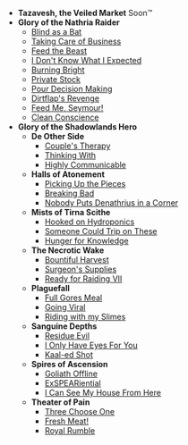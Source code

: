 - **Tazavesh, the Veiled Market** <span class="badge bg-yellow">Soon&trade;</span>
- **Glory of the Nathria Raider**
  - [Blind as a Bat](glory-of-the-nathria-raider/blind-as-a-bat.md)
  - [Taking Care of Business](glory-of-the-nathria-raider/taking-care-of-business.md)
  - [Feed the Beast](glory-of-the-nathria-raider/feed-the-beast.md)
  - [I Don't Know What I Expected](glory-of-the-nathria-raider/i-dont-know-what-i-expected.md)
  - [Burning Bright](glory-of-the-nathria-raider/burning-bright.md)
  - [Private Stock](glory-of-the-nathria-raider/private-stock.md)
  - [Pour Decision Making](glory-of-the-nathria-raider/pour-decision-making.md)
  - [Dirtflap's Revenge](glory-of-the-nathria-raider/dirtflaps-revenge.md)
  - [Feed Me, Seymour!](glory-of-the-nathria-raider/feed-me-seymour.md)
  - [Clean Conscience](glory-of-the-nathria-raider/clear-conscience.md)
- **Glory of the Shadowlands Hero**
  - **De Other Side**
    - [Couple's Therapy](glory-of-the-shadowlands-hero/de-other-side/couples-therapy.md)
    - [Thinking With](glory-of-the-shadowlands-hero/de-other-side/thinking-with.md)
    - [Highly Communicable](glory-of-the-shadowlands-hero/de-other-side/highly-communicable.md)
  - **Halls of Atonement**
    - [Picking Up the Pieces](glory-of-the-shadowlands-hero/halls-of-atonement/picking-up-the-pieces.md)
    - [Breaking Bad](glory-of-the-shadowlands-hero/halls-of-atonement/breaking-bad.md)
    - [Nobody Puts Denathrius in a Corner](glory-of-the-shadowlands-hero/halls-of-atonement/nobody-puts-denathrius-in-a-corner.md)
  - **Mists of Tirna Scithe**
    - [Hooked on Hydroponics](glory-of-the-shadowlands-hero/mists-of-tirna-scithe/hooked-on-hydroponics.md)
    - [Someone Could Trip on These](glory-of-the-shadowlands-hero/mists-of-tirna-scithe/someone-could-trip-on-these.md)
    - [Hunger for Knowledge](glory-of-the-shadowlands-hero/mists-of-tirna-scithe/hunger-for-knowledge.md)
  - **The Necrotic Wake**
    - [Bountiful Harvest](glory-of-the-shadowlands-hero/necrotic-wake/bountiful-harvest.md)
    - [Surgeon's Supplies](glory-of-the-shadowlands-hero/necrotic-wake/surgeons-supplies.md)
    - [Ready for Raiding VII](glory-of-the-shadowlands-hero/necrotic-wake/ready-for-raiding-vii.md)
  - **Plaguefall**
    - [Full Gores Meal](glory-of-the-shadowlands-hero/plaguefall/full-gores-meal.md)
    - [Going Viral](glory-of-the-shadowlands-hero/plaguefall/going-viral.md)
    - [Riding with my Slimes](glory-of-the-shadowlands-hero/plaguefall/riding-with-my-slimes.md)
  - **Sanguine Depths**
    - [Residue Evil](glory-of-the-shadowlands-hero/sanguine-depths/residue-evil.md)
    - [I Only Have Eyes For You](glory-of-the-shadowlands-hero/sanguine-depths/i-only-have-eyes-for-you.md)
    - [Kaal-ed Shot](glory-of-the-shadowlands-hero/sanguine-depths/kaaled-shot.md)
  - **Spires of Ascension**
    - [Goliath Offline](glory-of-the-shadowlands-hero/spires-of-ascension/goliath-offline.md)
    - [ExSPEARiential](glory-of-the-shadowlands-hero/spires-of-ascension/exspeariential.md)
    - [I Can See My House From Here](glory-of-the-shadowlands-hero/spires-of-ascension/i-can-see-my-house-from-here.md)
  - **Theater of Pain**
    - [Three Choose One](glory-of-the-shadowlands-hero/theater-of-pain/three-choose-one.md)
    - [Fresh Meat!](glory-of-the-shadowlands-hero/theater-of-pain/fresh-meat.md)
    - [Royal Rumble](glory-of-the-shadowlands-hero/theater-of-pain/royal-rumble.md)
